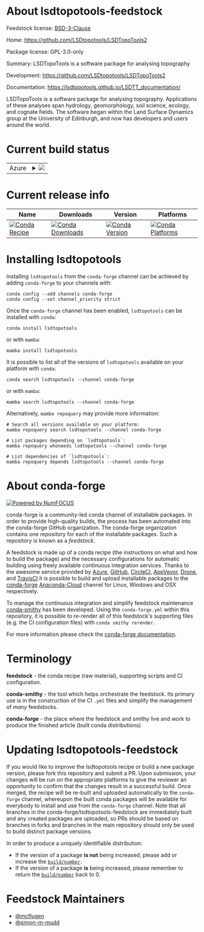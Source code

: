 About lsdtopotools-feedstock
============================

Feedstock license: [BSD-3-Clause](https://github.com/conda-forge/lsdtopotools-feedstock/blob/main/LICENSE.txt)

Home: https://github.com/LSDtopotools/LSDTopoTools2

Package license: GPL-3.0-only

Summary: LSDTopoTools is a software package for analysing topography

Development: https://github.com/LSDtopotools/LSDTopoTools2

Documentation: https://lsdtopotools.github.io/LSDTT_documentation/

LSDTopoTools is a software package for analysing topography. Applications
of these analyses span hydrology, geomorphology, soil science, ecology,
and cognate fields. The software began within the Land Surface Dynamics
group at the University of Edinburgh, and now has developers and users
around the world.


Current build status
====================


<table>
    
  <tr>
    <td>Azure</td>
    <td>
      <details>
        <summary>
          <a href="https://dev.azure.com/conda-forge/feedstock-builds/_build/latest?definitionId=9666&branchName=main">
            <img src="https://dev.azure.com/conda-forge/feedstock-builds/_apis/build/status/lsdtopotools-feedstock?branchName=main">
          </a>
        </summary>
        <table>
          <thead><tr><th>Variant</th><th>Status</th></tr></thead>
          <tbody><tr>
              <td>linux_64</td>
              <td>
                <a href="https://dev.azure.com/conda-forge/feedstock-builds/_build/latest?definitionId=9666&branchName=main">
                  <img src="https://dev.azure.com/conda-forge/feedstock-builds/_apis/build/status/lsdtopotools-feedstock?branchName=main&jobName=linux&configuration=linux%20linux_64_" alt="variant">
                </a>
              </td>
            </tr><tr>
              <td>osx_64</td>
              <td>
                <a href="https://dev.azure.com/conda-forge/feedstock-builds/_build/latest?definitionId=9666&branchName=main">
                  <img src="https://dev.azure.com/conda-forge/feedstock-builds/_apis/build/status/lsdtopotools-feedstock?branchName=main&jobName=osx&configuration=osx%20osx_64_" alt="variant">
                </a>
              </td>
            </tr>
          </tbody>
        </table>
      </details>
    </td>
  </tr>
</table>

Current release info
====================

| Name | Downloads | Version | Platforms |
| --- | --- | --- | --- |
| [![Conda Recipe](https://img.shields.io/badge/recipe-lsdtopotools-green.svg)](https://anaconda.org/conda-forge/lsdtopotools) | [![Conda Downloads](https://img.shields.io/conda/dn/conda-forge/lsdtopotools.svg)](https://anaconda.org/conda-forge/lsdtopotools) | [![Conda Version](https://img.shields.io/conda/vn/conda-forge/lsdtopotools.svg)](https://anaconda.org/conda-forge/lsdtopotools) | [![Conda Platforms](https://img.shields.io/conda/pn/conda-forge/lsdtopotools.svg)](https://anaconda.org/conda-forge/lsdtopotools) |

Installing lsdtopotools
=======================

Installing `lsdtopotools` from the `conda-forge` channel can be achieved by adding `conda-forge` to your channels with:

```
conda config --add channels conda-forge
conda config --set channel_priority strict
```

Once the `conda-forge` channel has been enabled, `lsdtopotools` can be installed with `conda`:

```
conda install lsdtopotools
```

or with `mamba`:

```
mamba install lsdtopotools
```

It is possible to list all of the versions of `lsdtopotools` available on your platform with `conda`:

```
conda search lsdtopotools --channel conda-forge
```

or with `mamba`:

```
mamba search lsdtopotools --channel conda-forge
```

Alternatively, `mamba repoquery` may provide more information:

```
# Search all versions available on your platform:
mamba repoquery search lsdtopotools --channel conda-forge

# List packages depending on `lsdtopotools`:
mamba repoquery whoneeds lsdtopotools --channel conda-forge

# List dependencies of `lsdtopotools`:
mamba repoquery depends lsdtopotools --channel conda-forge
```


About conda-forge
=================

[![Powered by
NumFOCUS](https://img.shields.io/badge/powered%20by-NumFOCUS-orange.svg?style=flat&colorA=E1523D&colorB=007D8A)](https://numfocus.org)

conda-forge is a community-led conda channel of installable packages.
In order to provide high-quality builds, the process has been automated into the
conda-forge GitHub organization. The conda-forge organization contains one repository
for each of the installable packages. Such a repository is known as a *feedstock*.

A feedstock is made up of a conda recipe (the instructions on what and how to build
the package) and the necessary configurations for automatic building using freely
available continuous integration services. Thanks to the awesome service provided by
[Azure](https://azure.microsoft.com/en-us/services/devops/), [GitHub](https://github.com/),
[CircleCI](https://circleci.com/), [AppVeyor](https://www.appveyor.com/),
[Drone](https://cloud.drone.io/welcome), and [TravisCI](https://travis-ci.com/)
it is possible to build and upload installable packages to the
[conda-forge](https://anaconda.org/conda-forge) [Anaconda-Cloud](https://anaconda.org/)
channel for Linux, Windows and OSX respectively.

To manage the continuous integration and simplify feedstock maintenance
[conda-smithy](https://github.com/conda-forge/conda-smithy) has been developed.
Using the ``conda-forge.yml`` within this repository, it is possible to re-render all of
this feedstock's supporting files (e.g. the CI configuration files) with ``conda smithy rerender``.

For more information please check the [conda-forge documentation](https://conda-forge.org/docs/).

Terminology
===========

**feedstock** - the conda recipe (raw material), supporting scripts and CI configuration.

**conda-smithy** - the tool which helps orchestrate the feedstock.
                   Its primary use is in the construction of the CI ``.yml`` files
                   and simplify the management of *many* feedstocks.

**conda-forge** - the place where the feedstock and smithy live and work to
                  produce the finished article (built conda distributions)


Updating lsdtopotools-feedstock
===============================

If you would like to improve the lsdtopotools recipe or build a new
package version, please fork this repository and submit a PR. Upon submission,
your changes will be run on the appropriate platforms to give the reviewer an
opportunity to confirm that the changes result in a successful build. Once
merged, the recipe will be re-built and uploaded automatically to the
`conda-forge` channel, whereupon the built conda packages will be available for
everybody to install and use from the `conda-forge` channel.
Note that all branches in the conda-forge/lsdtopotools-feedstock are
immediately built and any created packages are uploaded, so PRs should be based
on branches in forks and branches in the main repository should only be used to
build distinct package versions.

In order to produce a uniquely identifiable distribution:
 * If the version of a package **is not** being increased, please add or increase
   the [``build/number``](https://docs.conda.io/projects/conda-build/en/latest/resources/define-metadata.html#build-number-and-string).
 * If the version of a package **is** being increased, please remember to return
   the [``build/number``](https://docs.conda.io/projects/conda-build/en/latest/resources/define-metadata.html#build-number-and-string)
   back to 0.

Feedstock Maintainers
=====================

* [@mcflugen](https://github.com/mcflugen/)
* [@simon-m-mudd](https://github.com/simon-m-mudd/)

